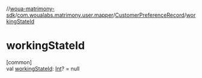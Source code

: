 //[woua-matrimony-sdk](../../../index.md)/[com.woualabs.matrimony.user.mapper](../index.md)/[CustomerPreferenceRecord](index.md)/[workingStateId](working-state-id.md)

# workingStateId

[common]\
val [workingStateId](working-state-id.md): [Int](https://kotlinlang.org/api/latest/jvm/stdlib/kotlin/-int/index.html)? = null
